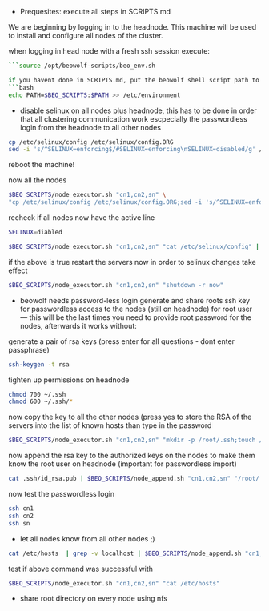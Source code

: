 * Prequesites: execute all steps in SCRIPTS.md

We are beginning by logging in to the headnode. This machine will be used to install and configure all nodes of the cluster.

when logging in head node with a fresh ssh session execute:
```bash
```source /opt/beowolf-scripts/beo_env.sh

if you havent done in SCRIPTS.md, put the beowolf shell script path to PATH variable (only have to do once)
```bash
echo PATH=$BEO_SCRIPTS:$PATH >> /etc/environment
```

* disable selinux on all nodes plus headnode, this has to be done in order that all clustering communication work
  escpecially the passwordless login from the headnode to all other nodes
```bash
cp /etc/selinux/config /etc/selinux/config.ORG
sed -i 's/^SELINUX=enforcing$/#SELINUX=enforcing\nSELINUX=disabled/g' /etc/selinux/config
```
reboot the machine!

now all the nodes
```bash
$BEO_SCRIPTS/node_executor.sh "cn1,cn2,sn" \
"cp /etc/selinux/config /etc/selinux/config.ORG;sed -i 's/^SELINUX=enforcing$/#SELINUX=enforcing\nSELINUX=disabled/g' /etc/selinux/config"
```
recheck if all nodes now have the active line
```bash
SELINUX=diabled
```

```bash
$BEO_SCRIPTS/node_executor.sh "cn1,cn2,sn" "cat /etc/selinux/config" | grep "^SELINUX="
```
if the above is true restart the servers now in order to selinux changes take effect

```bash
$BEO_SCRIPTS/node_executor.sh "cn1,cn2,sn" "shutdown -r now"
```


* beowolf needs password-less login 
generate and share roots ssh key for passwordless access to the nodes (still on headnode) for root user 
— this will be the last times you need to provide root password for the nodes, afterwards it works without:

generate a pair of rsa keys (press enter for all questions - dont enter passphrase)
```bash
ssh-keygen -t rsa
```

tighten up permissions on headnode
```bash
chmod 700 ~/.ssh
chmod 600 ~/.ssh/*
```

now copy the key to all the other nodes (press yes to store the RSA of the servers into the list of known hosts
than type in the password

```bash
$BEO_SCRIPTS/node_executor.sh "cn1,cn2,sn" "mkdir -p /root/.ssh;touch /root/.ssh/authorized_keys;chmod 700 /root/.ssh;chmod 640 /root/.ssh/authorized_keys"
```

now append the rsa key to the authorized keys on the nodes to make them know the root user on headnode (important for passwordless import)
```bash
cat .ssh/id_rsa.pub | $BEO_SCRIPTS/node_append.sh "cn1,cn2,sn" "/root/.ssh/authorized_keys"
```

now test the passwordless login
```bash
ssh cn1
ssh cn2
ssh sn
```


* let all nodes know from all other nodes ;)
```bash
cat /etc/hosts  | grep -v localhost | $BEO_SCRIPTS/node_append.sh "cn1,cn2,sn" "/etc/hosts"
```

test if above command was successful with
```bash
$BEO_SCRIPTS/node_executor.sh "cn1,cn2,sn" "cat /etc/hosts"
```



* share root directory on every node using nfs
